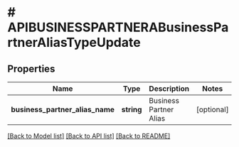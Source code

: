 # # APIBUSINESSPARTNERABusinessPartnerAliasTypeUpdate

## Properties

Name | Type | Description | Notes
------------ | ------------- | ------------- | -------------
**business_partner_alias_name** | **string** | Business Partner Alias | [optional]

[[Back to Model list]](../../README.md#models) [[Back to API list]](../../README.md#endpoints) [[Back to README]](../../README.md)
